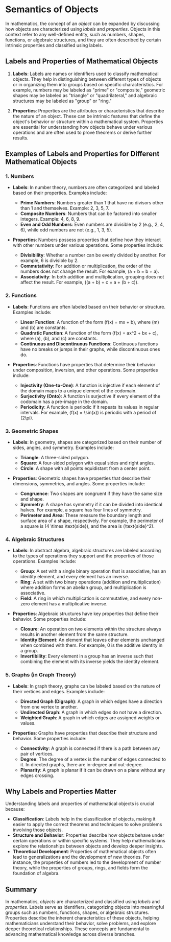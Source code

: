 # Semantics of Objects

In mathematics, the concept of an *object* can be expanded by discussing how objects are characterized using *labels* and *properties*. Objects in this context refer to any well-defined entity, such as numbers, shapes, functions, or algebraic structures, and they are often described by certain intrinsic properties and classified using labels.

## **Labels and Properties of Mathematical Objects**

1. **Labels**: Labels are names or identifiers used to classify mathematical objects. They help in distinguishing between different types of objects or in organizing them into groups based on specific characteristics. For example, numbers may be labeled as "prime" or "composite," geometric shapes may be labeled as "triangle" or "quadrilateral," and algebraic structures may be labeled as "group" or "ring."

2. **Properties**: Properties are the attributes or characteristics that describe the nature of an object. These can be intrinsic features that define the object's behavior or structure within a mathematical system. Properties are essential for understanding how objects behave under various operations and are often used to prove theorems or derive further results.

## **Examples of Labels and Properties for Different Mathematical Objects**

### **1. Numbers**
- **Labels**: In number theory, numbers are often categorized and labeled based on their properties. Examples include:
   - **Prime Numbers**: Numbers greater than 1 that have no divisors other than 1 and themselves. Example: 2, 3, 5, 7.
   - **Composite Numbers**: Numbers that can be factored into smaller integers. Example: 4, 6, 8, 9.
   - **Even and Odd Numbers**: Even numbers are divisible by 2 (e.g., 2, 4, 6), while odd numbers are not (e.g., 1, 3, 5).

- **Properties**: Numbers possess properties that define how they interact with other numbers under various operations. Some properties include:
   - **Divisibility**: Whether a number can be evenly divided by another. For example, 6 is divisible by 2.
   - **Commutativity**: For addition or multiplication, the order of the numbers does not change the result. For example, \(a + b = b + a\).
   - **Associativity**: In both addition and multiplication, grouping does not affect the result. For example, \((a + b) + c = a + (b + c)\).

### **2. Functions**
- **Labels**: Functions are often labeled based on their behavior or structure. Examples include:
   - **Linear Function**: A function of the form \(f(x) = mx + b\), where \(m\) and \(b\) are constants.
   - **Quadratic Function**: A function of the form \(f(x) = ax^2 + bx + c\), where \(a\), \(b\), and \(c\) are constants.
   - **Continuous and Discontinuous Functions**: Continuous functions have no breaks or jumps in their graphs, while discontinuous ones do.

- **Properties**: Functions have properties that determine their behavior under composition, inversion, and other operations. Some properties include:
   - **Injectivity (One-to-One)**: A function is injective if each element of the domain maps to a unique element of the codomain.
   - **Surjectivity (Onto)**: A function is surjective if every element of the codomain has a pre-image in the domain.
   - **Periodicity**: A function is periodic if it repeats its values in regular intervals. For example, \(f(x) = \sin(x)\) is periodic with a period of \(2\pi\).

### **3. Geometric Shapes**
- **Labels**: In geometry, shapes are categorized based on their number of sides, angles, and symmetry. Examples include:
   - **Triangle**: A three-sided polygon.
   - **Square**: A four-sided polygon with equal sides and right angles.
   - **Circle**: A shape with all points equidistant from a center point.

- **Properties**: Geometric shapes have properties that describe their dimensions, symmetries, and angles. Some properties include:
   - **Congruence**: Two shapes are congruent if they have the same size and shape.
   - **Symmetry**: A shape has symmetry if it can be divided into identical halves. For example, a square has four lines of symmetry.
   - **Perimeter and Area**: These measure the boundary length and surface area of a shape, respectively. For example, the perimeter of a square is \(4 \times \text{side}\), and the area is \(\text{side}^2\).

### **4. Algebraic Structures**
- **Labels**: In abstract algebra, algebraic structures are labeled according to the types of operations they support and the properties of those operations. Examples include:
   - **Group**: A set with a single binary operation that is associative, has an identity element, and every element has an inverse.
   - **Ring**: A set with two binary operations (addition and multiplication) where addition forms an abelian group, and multiplication is associative.
   - **Field**: A ring in which multiplication is commutative, and every non-zero element has a multiplicative inverse.

- **Properties**: Algebraic structures have key properties that define their behavior. Some properties include:
   - **Closure**: An operation on two elements within the structure always results in another element from the same structure.
   - **Identity Element**: An element that leaves other elements unchanged when combined with them. For example, 0 is the additive identity in a group.
   - **Invertibility**: Every element in a group has an inverse such that combining the element with its inverse yields the identity element.

### **5. Graphs (in Graph Theory)**
- **Labels**: In graph theory, graphs can be labeled based on the nature of their vertices and edges. Examples include:
   - **Directed Graph (Digraph)**: A graph in which edges have a direction from one vertex to another.
   - **Undirected Graph**: A graph in which edges do not have a direction.
   - **Weighted Graph**: A graph in which edges are assigned weights or values.

- **Properties**: Graphs have properties that describe their structure and behavior. Some properties include:
   - **Connectivity**: A graph is connected if there is a path between any pair of vertices.
   - **Degree**: The degree of a vertex is the number of edges connected to it. In directed graphs, there are in-degree and out-degree.
   - **Planarity**: A graph is planar if it can be drawn on a plane without any edges crossing.

## **Why Labels and Properties Matter**

Understanding labels and properties of mathematical objects is crucial because:

- **Classification**: Labels help in the classification of objects, making it easier to apply the correct theorems and techniques to solve problems involving those objects.
- **Structure and Behavior**: Properties describe how objects behave under certain operations or within specific systems. They help mathematicians explore the relationships between objects and develop deeper insights.
- **Theoretical Development**: Properties of mathematical objects often lead to generalizations and the development of new theories. For instance, the properties of numbers led to the development of number theory, while the properties of groups, rings, and fields form the foundation of algebra.

## **Summary**

In mathematics, *objects* are characterized and classified using *labels* and *properties*. Labels serve as identifiers, categorizing objects into meaningful groups such as numbers, functions, shapes, or algebraic structures. Properties describe the inherent characteristics of these objects, helping mathematicians understand their behavior, solve problems, and explore deeper theoretical relationships. These concepts are fundamental to advancing mathematical knowledge across diverse branches.